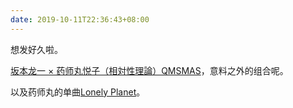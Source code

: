 ```yaml
---
date: 2019-10-11T22:36:43+08:00
---
```

想发好久啦。

[坂本龙一 × 药师丸悦子（相対性理論）QMSMAS](https://www.youtube.com/watch?v=qvpDmz-KkKs)，意料之外的组合呢。

以及药师丸的单曲[Lonely Planet](https://www.youtube.com/watch?v=_C3kbhC_EIY)。